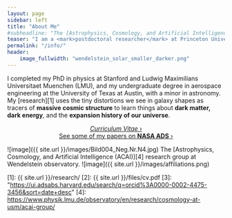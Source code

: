 ```yaml
---
layout: page
sidebar: left
title: "About Me"
#subheadline: "The [Astrophysics, Cosmology, and Artificial Intelligence (ACAI)][4] research group at Wendelstein observatory."
teaser: "I am a <mark>postdoctoral researcher</mark> at Princeton University, studying the <mark>large-scale structure of the universe</mark> with imaging and spectroscopic surveys."
permalink: "/info/"
header:
    image_fullwidth: "wendelstein_solar_smaller_darker.png"
---
```


I completed my PhD in physics at Stanford and Ludwig Maximilians Universitaet Muenchen (LMU), and my undergraduate degree in aerospace engineering at the University of Texas at Austin, with a minor in astronomy. My [research][1] uses the tiny distortions we see in galaxy shapes as tracers of <strong>massive cosmic structure</strong> to learn things about <strong>dark matter, dark energy</strong>, and the <strong>expansion history of our universe</strong>.
  
<p style="text-align: center;">
    <a class="radius button small" href="{{ site.url }}{{ site.baseurl }}/files/CV_forweb_2024.pdf"><em>Curriculum Vitae</em> ›</a> <br/>
    <a class="radius button small" href="https://ui.adsabs.harvard.edu/search/q=orcid%3A0000-0002-4475-3456&sort=date+desc">See some of my papers on <strong>NASA ADS</strong> ›</a>  
</p>
  
![image]({{ site.url }}/images/Bild004_Neg.Nr.N4.jpg)
The [Astrophysics, Cosmology, and Artificial Intelligence (ACAI)][4] research group at Wendelstein observatory.
![image]({{ site.url }}/images/affiliations.png)

 [1]: {{ site.url }}/research/
 [2]: {{ site.url }}/files/cv.pdf
 [3]: "https://ui.adsabs.harvard.edu/search/q=orcid%3A0000-0002-4475-3456&sort=date+desc"
 [4]: https://www.physik.lmu.de/observatory/en/research/cosmology-at-usm/acai-group/
